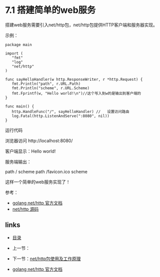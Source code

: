 # 7.1 搭建简单的web服务

搭建web服务需要引入net/http包，net/http包提供HTTP客户端和服务器实现。

示例：

```
package main

import (
   "fmt"
   "log"
   "net/http"
)

func sayHelloHandler(w http.ResponseWriter, r *http.Request) {
   fmt.Println("path", r.URL.Path)
   fmt.Println("scheme", r.URL.Scheme)
   fmt.Fprintf(w, "Hello world!\n")//这个写入到w的是输出到客户端的
}

func main() {
   http.HandleFunc("/", sayHelloHandler) //   设置访问路由
   log.Fatal(http.ListenAndServe(":8080", nil))
}
```

运行代码

浏览器访问 http://localhost:8080/

客户端显示：Hello world!

服务端输出：

path /
scheme 
path /favicon.ico
scheme 



这样一个简单的web服务实现了！

参考：

- [golang net/http 官方文档](https://golang.org/pkg/net/http/)
- [net/http 源码](https://golang.org/src/net/http/server.go)

## links

- [目录](https://github.com/guyan0319/golang_development_notes/blob/master/zh/preface.md)
- 上一节：
- 下一节：[net/http包使用及工作原理](https://github.com/guyan0319/golang_development_notes/blob/master/zh/7.2.md)

















- [golang net/http 官方文档](https://golang.org/pkg/net/http/)